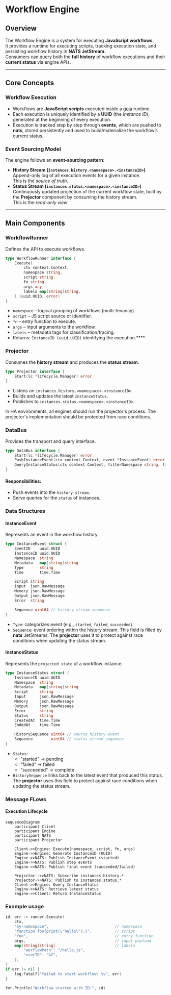 # Workflow Engine

## Overview
The Workflow Engine is a system for executing **JavaScript workflows**.  
It provides a runtime for executing scripts, tracking execution state, and persisting workflow history in **NATS JetStream**.  
Consumers can query both the **full history** of workflow executions and their **current status** via engine APIs.

---

## Core Concepts

### Workflow Execution
- Workflows are **JavaScript scripts** executed inside a [goja](https://github.com/dop251/goja) runtime.
- Each execution is uniquely identified by a **UUID** (the *Instance ID*), generated at the beginning of every execution.
- Execution is tracked step by step through **events**, which are pushed to **nats**, stored persistently and used to build/materialize the workflow’s current status.

### Event Sourcing Model
The engine follows an **event-sourcing pattern**:
- **History Stream (`instances.history.<namespace>.<instanceID>`)**  
  Append-only log of all execution events for a given instance.  
  This is the *source of truth*.
- **Status Stream (`instances.status.<namespace>.<instanceID>`)**  
  Continuously updated projection of the current workflow state, built by the **Projector** component by consuming the history stream.  
  This is the *read-only view*.
---

## Main Components

### WorkflowRunner
Defines the API to execute workflows.

```go
type WorkflowRunner interface {
    Execute(
        ctx context.Context,
        namespace string,
        script string,
        fn string,
        args any,
        labels map[string]string,
    ) (uuid.UUID, error)
}
```

- `namespace` – logical grouping of workflows (multi-tenancy). 
- `script` – JS script source or identifier. 
- `fn` – entry function to execute. 
- `args` – input arguments to the workflow. 
- `labels` – metadata tags for classification/tracing. 
- Returns: `InstanceID (uuid.UUID)` identifying the execution.****

### Projector
Consumes the **history stream** and produces the **status stream**.

```go
type Projector interface {
    Start(lc *lifecycle.Manager) error
}
```
- Listens on `instances.history.<namespace>.<instanceID>`.
- Builds and updates the latest `InstanceStatus`.
- Publishes to `instances.status.<namespace>.<instanceID>`.

In HA environments, all engines should run the projector's process. The projector's implementation should be protected from race conditions.

### DataBus
Provides the transport and query interface.

```go
type DataBus interface {
    Start(lc *lifecycle.Manager) error
    PushInstanceEvent(ctx context.Context, event *InstanceEvent) error
    QueryInstanceStatus(ctx context.Context, filterNamespace string, filterInstanceID uuid.UUID) []InstanceStatus
}
```
#### Responsibilities:
- Push events into the `history stream`.
- Serve queries for the `status` of instances.


### Data Structures

#### InstanceEvent
Represents an event in the workflow history.

```go
type InstanceEvent struct {
    EventID    uuid.UUID
    InstanceID uuid.UUID
    Namespace  string
    Metadata   map[string]string
    Type       string
    Time       time.Time

    Script string
    Input  json.RawMessage
    Memory json.RawMessage
    Output json.RawMessage
    Error  string

    Sequence uint64 // history stream sequence
}
```
- `Type`: categorizes event (e.g., `started`, `failed`, `succeeded`). 
- `Sequence`: event ordering within the history stream. This field is filled by **nats** JetStreams.
  The **projector** uses it to protect against race conditions when updating the status stream.

#### InstanceStatus
Represents the `projected state` of a workflow instance.
```go
type InstanceStatus struct {
    InstanceID uuid.UUID
    Namespace  string
    Metadata   map[string]string
    Script     string
    Input      json.RawMessage
    Memory     json.RawMessage
    Output     json.RawMessage
    Error      string
    Status     string
    CreatedAt  time.Time
    EndedAt    time.Time

    HistorySequence uint64 // source history event
    Sequence        uint64 // status stream sequence
}

```
- `Status`:
  - "started" → pending
  - "failed" → failed
  - "succeeded" → complete
- `HistorySequence` links back to the latest event that produced this status. 
  The **projector** uses this field to protect against race conditions when updating the status stream.

### Message FLows
#### Execution Lifecycle
```mermaid
sequenceDiagram
    participant Client
    participant Engine
    participant NATS
    participant Projector

    Client->>Engine: Execute(namespace, script, fn, args)
    Engine->>Engine: Generate InstanceID (UUID)
    Engine->>NATS: Publish InstanceEvent (started)
    Engine->>NATS: Publish step events
    Engine->>NATS: Publish final event (succeeded/failed)

    Projector-->>NATS: Subscribe instances.history.*
    Projector->>NATS: Publish to instances.status.*
    Client->>Engine: Query InstanceStatus
    Engine->>NATS: Retrieve latest status
    Engine->>Client: Return InstanceStatus
```

### Example usage
```go
id, err := runner.Execute(
    ctx,
    "my-namespace",                             // namespace
    "function foo{print(\"hello\");}",          // script
    "foo",                                      // entry function
    args,                                       // input payload
    map[string]string{                          // labels
        "worflowPath": "/hello.js",
        "userID": "42",
    },
)
if err != nil {
    log.Fatalf("failed to start workflow: %v", err)
}

fmt.Println("Workflow started with ID:", id)
```
